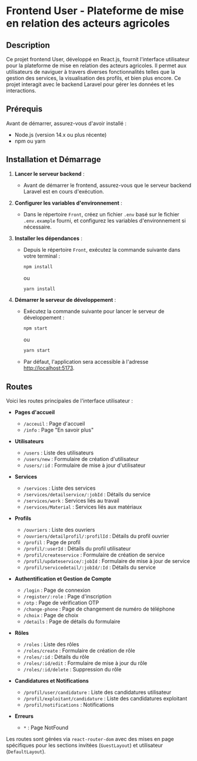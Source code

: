 # Frontend User - Plateforme de mise en relation des acteurs agricoles

## Description
Ce projet frontend User, développé en React.js, fournit l'interface utilisateur pour la plateforme de mise en relation des acteurs agricoles. Il permet aux utilisateurs de naviguer à travers diverses fonctionnalités telles que la gestion des services, la visualisation des profils, et bien plus encore. Ce projet interagit avec le backend Laravel pour gérer les données et les interactions.

## Prérequis
Avant de démarrer, assurez-vous d'avoir installé :
- Node.js (version 14.x ou plus récente)
- npm ou yarn

## Installation et Démarrage

1. **Lancer le serveur backend** :
   - Avant de démarrer le frontend, assurez-vous que le serveur backend Laravel est en cours d'exécution.

2. **Configurer les variables d'environnement** :
   - Dans le répertoire `Front`, créez un fichier `.env` basé sur le fichier `.env.example` fourni, et configurez les variables d'environnement si nécessaire.

3. **Installer les dépendances** :
   - Depuis le répertoire `Front`, exécutez la commande suivante dans votre terminal :
     ```bash
     npm install
     ```
     ou
     ```bash
     yarn install
     ```

4. **Démarrer le serveur de développement** :
   - Exécutez la commande suivante pour lancer le serveur de développement :
     ```bash
     npm start
     ```
     ou
     ```bash
     yarn start
     ```
   - Par défaut, l'application sera accessible à l'adresse [http://localhost:5173](http://localhost:5173).

## Routes

Voici les routes principales de l'interface utilisateur :

- **Pages d'accueil**
  - `/acceuil` : Page d'accueil
  - `/info` : Page "En savoir plus"

- **Utilisateurs**
  - `/users` : Liste des utilisateurs
  - `/users/new` : Formulaire de création d'utilisateur
  - `/users/:id` : Formulaire de mise à jour d'utilisateur

- **Services**
  - `/services` : Liste des services
  - `/services/detailservice/:jobId` : Détails du service
  - `/services/work` : Services liés au travail
  - `/services/Material` : Services liés aux matériaux

- **Profils**
  - `/ouvriers` : Liste des ouvriers
  - `/ouvriers/detailprofil/:profilId` : Détails du profil ouvrier
  - `/profil` : Page de profil
  - `/profil/:userId` : Détails du profil utilisateur
  - `/profil/createservice` : Formulaire de création de service
  - `/profil/updateservice/:jobId` : Formulaire de mise à jour de service
  - `/profil/servicedetail/:jobId/:Id` : Détails du service

- **Authentification et Gestion de Compte**
  - `/login` : Page de connexion
  - `/register/:role` : Page d'inscription
  - `/otp` : Page de vérification OTP
  - `/change-phone` : Page de changement de numéro de téléphone
  - `/choix` : Page de choix
  - `/details` : Page de détails du formulaire

- **Rôles**
  - `/roles` : Liste des rôles
  - `/roles/create` : Formulaire de création de rôle
  - `/roles/:id` : Détails du rôle
  - `/roles/:id/edit` : Formulaire de mise à jour du rôle
  - `/roles/:id/delete` : Suppression du rôle

- **Candidatures et Notifications**
  - `/profil/user/candidature` : Liste des candidatures utilisateur
  - `/profil/exploitant/candidature` : Liste des candidatures exploitant
  - `/profil/notifications` : Notifications

- **Erreurs**
  - `*` : Page NotFound

Les routes sont gérées via `react-router-dom` avec des mises en page spécifiques pour les sections invitées (`GuestLayout`) et utilisateur (`DefaultLayout`).

